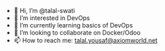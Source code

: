 - 👋 Hi, I’m @talal-swati
- 👀 I’m interested in DevOps
- 🌱 I’m currently learning basics of DevOps
- 💞️ I’m looking to collaborate on Docker/Odoo
- 📫 How to reach me: talal.yousaf@axiomworld.net

<!---
talal-swati/talal-swati is a ✨ special ✨ repository because its `README.md` (this file) appears on your GitHub profile.
You can click the Preview link to take a look at your changes.
--->
